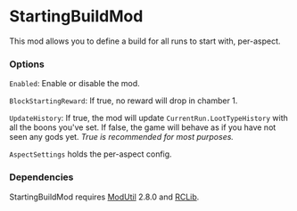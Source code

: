 # StartingBuildMod

This mod allows you to define a build for all runs to start with, per-aspect.

### Options

`Enabled`: Enable or disable the mod.

`BlockStartingReward`: If true, no reward will drop in chamber 1.

`UpdateHistory`: If true, the mod will update `CurrentRun.LootTypeHistory` with all the boons you've set. If false, the game will behave as if you have not seen any gods yet. *True is recommended for most purposes.*

`AspectSettings` holds the per-aspect config.

### Dependencies

StartingBuildMod requires [ModUtil](https://github.com/SGG-Modding/ModUtil) 2.8.0 and [RCLib](https://github.com/Hades-Speedrunning/RCLib).
